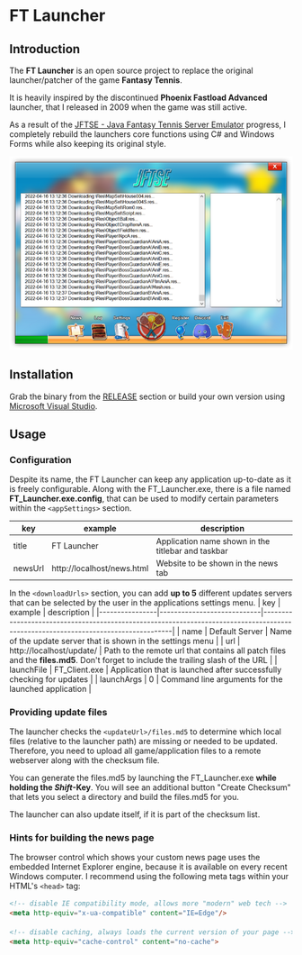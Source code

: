 # FT Launcher

## Introduction

The **FT Launcher** is an open source project to replace the original launcher/patcher of the game **Fantasy Tennis**.

It is heavily inspired by the discontinued **Phoenix Fastload Advanced** launcher, that I released in 2009 when the game was still active.

As a result of the [JFTSE - Java Fantasy Tennis Server Emulator](https://github.com/sstokic-tgm/JFTSE) progress, I completely rebuild the launchers core functions using C# and Windows Forms while also keeping its original style.

![FT Launcher Screenshot](misc/launcher-screenshot.png)

## Installation

Grab the binary from the [RELEASE](https://github.com/WongKit/FT-Launcher/releases) section or build your own version using [Microsoft Visual Studio](https://visualstudio.microsoft.com/).

## Usage

### Configuration

Despite its name, the FT Launcher can keep any application up-to-date as it is freely configurable. Along with the FT_Launcher.exe, there is a file named **FT_Launcher.exe.config**, that can be used to modify certain parameters within the `<appSettings>` section.

| key            | example                    | description                                                                                                                       |
|----------------|----------------------------|-----------------------------------------------------------------------------------------------------------------------------------|
| title          | FT Launcher                | Application name shown in the titlebar and taskbar                                                                                |
| newsUrl        | http://localhost/news.html | Website to be shown in the news tab                                                                                               |

In the `<downloadUrls>` section, you can add **up to 5** different updates servers that can be selected by the user in the applications settings menu.
| key            | example                    | description                                                                                                                       |
|----------------|----------------------------|-----------------------------------------------------------------------------------------------------------------------------------|
| name           | Default Server             | Name of the update server that is shown in the settings menu                                                                      |
| url            | http://localhost/update/   | Path to the remote url that contains all patch files and the **files.md5**. Don't forget to include the trailing slash of the URL |
| launchFile     | FT_Client.exe              | Application that is launched after successfully checking for updates                                                              |
| launchArgs     | 0                          | Command line arguments for the launched application                                                                               |

### Providing update files

The launcher checks the `<updateUrl>/files.md5` to determine which local files (relative to the launcher path) are missing or needed to be updated. Therefore, you need to upload all game/application files to a remote webserver along with the checksum file.

You can generate the files.md5 by launching the FT_Launcher.exe **while holding the *Shift*-Key**. You will see an additional button "Create Checksum" that lets you select a directory and build the files.md5 for you.

The launcher can also update itself, if it is part of the checksum list.

### Hints for building the news page

The browser control which shows your custom news page uses the embedded Internet Explorer engine, because it is available on every recent Windows computer. I recommend using the following meta tags within your HTML's `<head>` tag:

```html
<!-- disable IE compatibility mode, allows more "modern" web tech -->
<meta http-equiv="x-ua-compatible" content="IE=Edge"/>

<!-- disable caching, always loads the current version of your page -->
<meta http-equiv="cache-control" content="no-cache">
```